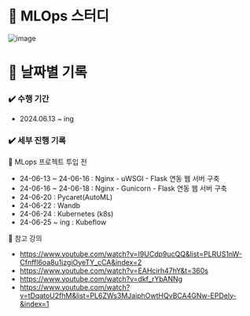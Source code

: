 # 📖 MLOps 스터디

![image](https://github.com/min731/MLOps-Study/assets/115389344/29f8293c-3e9e-46e8-8964-35f074da7698)

# 📅 날짜별 기록<br>

### ✔️ 수행 기간
- 2024.06.13 ~ ing

### ✔️ 세부 진행 기록
🔹 MLops 프로젝트 투입 전
- 24-06-13 ~ 24-06-16 : Nginx - uWSGI - Flask 연동 웹 서버 구축
- 24-06-16 ~ 24-06-18 : Nginx - Gunicorn - Flask 연동 웹 서버 구축
- 24-06-20 : Pycaret(AutoML) 
- 24-06-22 : Wandb
- 24-06-24 : Kubernetes (k8s)
- 24-06-25 ~ ing : Kubeflow 

📒 참고 강의<br>
- https://www.youtube.com/watch?v=I9UCdp9ucQQ&list=PLRUS1nW-Cfnffl6oa8u1jzgiOyeTY_cCA&index=2
- https://www.youtube.com/watch?v=EAHcirh47hY&t=360s
- https://www.youtube.com/watch?v=dkf_rYbANNg
- https://www.youtube.com/watch?v=tDqatoU2fhM&list=PL6ZWs3MJaiphOwtHQvBCA4GNw-EPDely-&index=1
